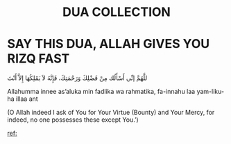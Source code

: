 # <div align="center">**DUA COLLECTION**</div>

# SAY THIS DUA, ALLAH GIVES YOU RIZQ FAST

للَّهُمَّ إنِّي أَسْأَلُك مِنْ فَضْلِكَ وَرَحْمَتِكَ، فَإِنَّهُ لاَ يَمْلِكُهَا إِلاَّ أَنْتَ

Allahumma innee as’aluka min fadlika wa rahmatika, fa-innahu laa yam-liku-ha illaa ant

(O Allah indeed I ask of You for Your Virtue (Bounty) and Your Mercy, for indeed, no one possesses these except You.’)

[ref: ](https://youtu.be/CDIiqxvxWII)